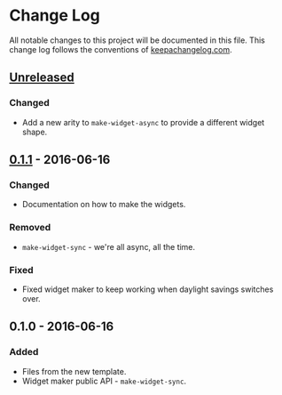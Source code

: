 # Change Log
All notable changes to this project will be documented in this file. This change log follows the conventions of [keepachangelog.com](http://keepachangelog.com/).

## [Unreleased]
### Changed
- Add a new arity to `make-widget-async` to provide a different widget shape.

## [0.1.1] - 2016-06-16
### Changed
- Documentation on how to make the widgets.

### Removed
- `make-widget-sync` - we're all async, all the time.

### Fixed
- Fixed widget maker to keep working when daylight savings switches over.

## 0.1.0 - 2016-06-16
### Added
- Files from the new template.
- Widget maker public API - `make-widget-sync`.

[Unreleased]: https://github.com/your-name/ch4/compare/0.1.1...HEAD
[0.1.1]: https://github.com/your-name/ch4/compare/0.1.0...0.1.1

